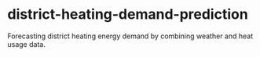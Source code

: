 # district-heating-demand-prediction
Forecasting district heating energy demand by combining weather and heat usage data.
